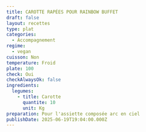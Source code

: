 ```yaml
---
title: CAROTTE RAPÉES POUR RAINBOW BUFFET
draft: false
layout: recettes
type: plat
categories:
  - Accompagnement
regime:
  - vegan
cuisson: Non
temperature: Froid
plate: 100
check: Oui
checkAlwaysOk: false
ingredients:
  legumes:
    - title: Carotte
      quantite: 10
      unit: Kg
preparation: Pour l'assiette composée arc en ciel
publishDate: 2025-06-19T19:04:00.000Z
---
```

